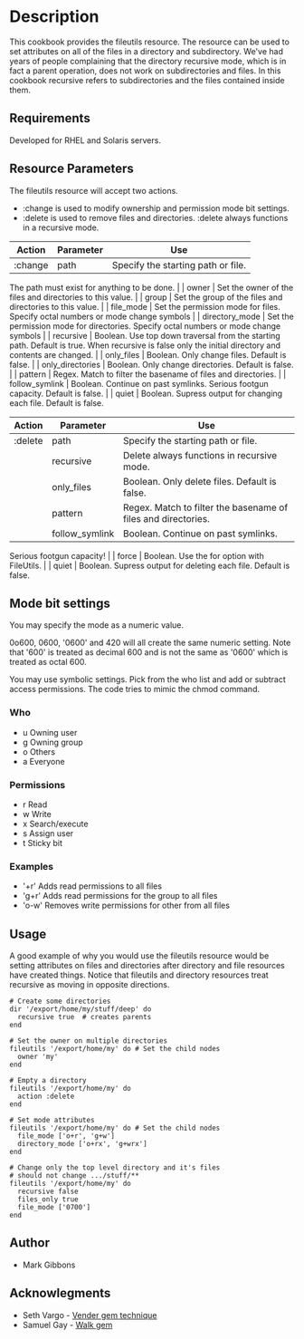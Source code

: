 # Description

This cookbook provides the fileutils resource.  The resource can be used to set attributes
on all of the files in a directory and subdirectory. We've had years of people
complaining that the directory recursive mode, which is in fact a parent operation,
does not work on subdirectories and files.  In this cookbook recursive refers
to subdirectories and the files contained inside them.

## Requirements

Developed for RHEL and Solaris servers.

## Resource Parameters

The fileutils resource will accept two actions.

* :change is used to modify ownership and permission mode bit settings.
* :delete is used to remove files and directories.
  :delete always functions in a recursive mode.

| Action | Parameter | Use
| ------ | --------- | ---
| :change | path     | Specify the starting path or file.
 The path must exist for anything to be done.
|        | owner    | Set the owner of the files and directories to this value.
|        | group    | Set the group of the files and directories to this value.
|        | file_mode | Set the permission mode for files. Specify octal numbers
 or mode change symbols
|        | directory_mode | Set the permission mode for directories.
 Specify octal numbers or mode change symbols
|        | recursive | Boolean. Use top down traversal from the starting
 path. Default is true. When recursive is false only the initial
 directory and contents are changed.
|        | only_files | Boolean. Only change files. Default is false.
|        | only_directories | Boolean. Only change directories. Default is false.
|        | pattern | Regex. Match to filter the basename of files and directories.
|        | follow_symlink | Boolean. Continue on past symlinks.
  Serious footgun capacity. Default is false.
|        | quiet | Boolean. Supress output for changing each file. Default is false.

| Action | Parameter | Use
| ------ | --------- | ---
| :delete | path     | Specify the starting path or file.
|         | recursive | Delete always functions in recursive mode.
|         | only_files | Boolean. Only delete files. Default is false.
|         | pattern | Regex. Match to filter the basename of files and directories.
|         | follow_symlink | Boolean. Continue on past symlinks.
  Serious footgun capacity!
|         | force | Boolean. Use the for option with FileUtils.
|         | quiet | Boolean. Supress output for deleting each file. Default is false.

## Mode bit settings

You may specify the mode as a numeric value.

0o600, 0600, '0600' and 420 will all create the same numeric setting.
Note that '600' is treated as decimal 600 and is not the same as '0600'
which is treated as octal 600.

You may use symbolic settings. Pick from the who list and add
or subtract access permissions. The code tries to mimic the
chmod command.

### Who

* u Owning user
* g Owning group
* o Others
* a Everyone

### Permissions

* r Read
* w Write
* x Search/execute
* s Assign user
* t Sticky bit

### Examples

* '+r'  Adds read permissions to all files
* 'g+r' Adds read permissions for the group to all files
* 'o-w' Removes write permissions for other from all files

## Usage

A good example of why you would use the fileutils resource would be
setting attributes on files and directories after directory and file
resources have created things. Notice that fileutils and directory
 resources treat recursive as moving in opposite directions.

````
# Create some directories
dir '/export/home/my/stuff/deep' do
  recursive true  # creates parents
end

# Set the owner on multiple directories
fileutils '/export/home/my' do # Set the child nodes
  owner 'my'
end

# Empty a directory
fileutils '/export/home/my' do
  action :delete
end

# Set mode attributes
fileutils '/export/home/my' do # Set the child nodes
  file_mode ['o+r', 'g+w']
  directory_mode ['o+rx', 'g+wrx']
end

# Change only the top level directory and it's files
# should not change .../stuff/**
fileutils '/export/home/my' do
  recursive false
  files_only true
  file_mode ['0700']
end
````

## Author

* Mark Gibbons

## Acknowlegments

* Seth Vargo - [Vender gem technique](https://sethvargo.com/using-gems-with-chef/)
* Samuel Gay - [Walk gem](https://github.com/samonzeweb/walk)
